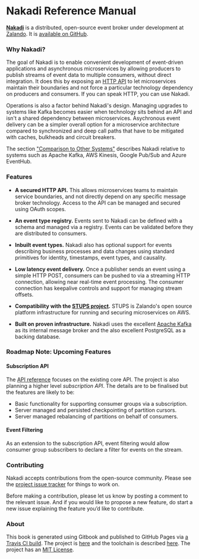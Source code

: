 # Nakadi Reference Manual


**[Nakadi](https://github.com/zalando/nakadi)** is a distributed, open-source event broker under development at [Zalando](https://zalando.github.io/). It is [available on GitHub](https://github.com/zalando/nakadi). 

### Why Nakadi?

The goal of Nakadi is to enable convenient development of event-driven applications and asynchronous microservices by allowing producers to publish streams of event data to multiple consumers, without direct integration. It does this by exposing an [HTTP API](/api/nakadi-event-bus-api.yaml) to let microservices maintain their boundaries and not force a particular technology dependency on producers and consumers. If you can speak HTTP, you can use Nakadi.

Operations is also a factor behind Nakadi's design. Managing upgrades to systems like Kafka becomes easier when technology sits behind an API and isn't a shared dependency between microservices. Asychronous event delivery can be a simpler overall option for a microservice architecture compared to synchronized and deep call paths that have to be mitigated with caches, bulkheads and circuit breakers. 

The section ["Comparison to Other Systems"](./docs/using/comparison.html) describes Nakadi relative to systems such as Apache Kafka, AWS Kinesis, Google Pub/Sub and Azure EventHub.

### Features

- **A secured HTTP API.** This allows microservices teams to maintain service boundaries, and not directly depend on any specific message broker technology. Access to the API can be managed and secured using OAuth scopes.

- **An event type registry.** Events sent to Nakadi can be defined with a schema and managed via a registry. Events can be validated before they are distributed to consumers.
 
- **Inbuilt event types.** Nakadi also has optional support for events describing business processes and data changes using standard primitives for identity, timestamps, event types, and causality. 

-  **Low latency event delivery.** Once a publisher sends an event using a simple HTTP POST, consumers can be pushed to via a streaming HTTP connection, allowing near real-time event processing. The consumer connection has keepalive controls and support for managing stream offsets. 

- **Compatibility with the [STUPS project](https://stups.io/).** STUPS is Zalando's open source platform infrastructure for running and securing microservices on AWS.

- **Built on proven infrastructure.** Nakadi uses the excellent [Apache Kafka](http://kafka.apache.org/) as its internal message broker and the also excellent PostgreSQL as a backing database. 

### Roadmap Note: Upcoming Features

#### Subscription API

The [API reference](http://zalando.github.io/nakadi-manual/docs/api-spec-generated/overview.html) focuses on the existing core API. The project is also planning a higher level _subscription API_.  The details are to be finalised but the features are likely to be:

 - Basic functionality for supporting consumer groups via a subscription.
 - Server managed and persisted checkpointing of partition cursors.
 - Server managed rebalancing of partitions on behalf of consumers.

#### Event Filtering
 
As an extension to the subscription API, event filtering would allow consumer group subscribers to
declare a filter for events on the stream.

### Contributing
 
Nakadi accepts contributions from the open-source community. Please see the 
 [project issue tracker](https://github.com/zalando/nakadi/issues) for things to work on.
 
Before making a contribution, please let us know by posting a comment to the relevant issue. And if you would like to propose a new feature, do start a new issue explaining the feature you’d like to contribute.

### About

This book is generated using Gitbook and published to GitHub Pages via [a Travis CI build](https://travis-ci.org/zalando/nakadi-manual). The project is [here](https://github.com/zalando/nakadi-manual) and the toolchain is described [here](https://github.com/zalando/nakadi-manual/blob/master/HOWTO.md). The project has an [MIT License](https://github.com/zalando/nakadi-manual/blob/master/LICENSE).
